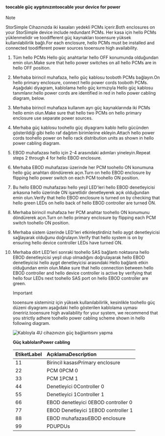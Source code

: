 <!--author=alkohli last changed: 9/16/15-->


#### <a name="toocable-your-device-for-power"></a><span data-ttu-id="b7195-101">toocable güç aygıtınızın</span><span class="sxs-lookup"><span data-stu-id="b7195-101">toocable your device for power</span></span>
> [!NOTE]
> <span data-ttu-id="b7195-102">StorSimple Cihazınızda iki kasaları yedekli PCMs içerir.</span><span class="sxs-lookup"><span data-stu-id="b7195-102">Both enclosures on your StorSimple device include redundant PCMs.</span></span> <span data-ttu-id="b7195-103">Her kasa için hello PCMs yüklenmelidir ve toodifferent güç kaynakları tooensure yüksek kullanılabilirlik bağlı.</span><span class="sxs-lookup"><span data-stu-id="b7195-103">For each enclosure, hello PCMs must be installed and connected toodifferent power sources tooensure high availability.</span></span>
> 
> 

1. <span data-ttu-id="b7195-104">Tüm hello PCMs Hello güç anahtarlar hello OFF konumunda olduğundan emin olun.</span><span class="sxs-lookup"><span data-stu-id="b7195-104">Make sure that hello power switches on all hello PCMs are in hello OFF position.</span></span>
2. <span data-ttu-id="b7195-105">Merhaba birincil muhafaza, hello güç kablosu tooboth PCMs bağlayın.</span><span class="sxs-lookup"><span data-stu-id="b7195-105">On hello primary enclosure, connect hello power cords tooboth PCMs.</span></span> <span data-ttu-id="b7195-106">Aşağıdaki diyagram, kablolama hello güç kırmızıyla Hello güç kablosu tanımlanır.</span><span class="sxs-lookup"><span data-stu-id="b7195-106">hello power cords are identified in red in hello power cabling diagram, below.</span></span>
3. <span data-ttu-id="b7195-107">Merhaba birincil muhafaza kullanım ayrı güç kaynaklarında iki PCMs hello emin olun.</span><span class="sxs-lookup"><span data-stu-id="b7195-107">Make sure that hello two PCMs on hello primary enclosure use separate power sources.</span></span>
4. <span data-ttu-id="b7195-108">Merhaba güç kablosu toohello güç diyagramı kablo hello gücünden gösterildiği gibi hello raf dağıtım birimlerine ekleyin.</span><span class="sxs-lookup"><span data-stu-id="b7195-108">Attach hello power cords toohello power on hello rack distribution units as shown in hello power cabling diagram.</span></span>
5. <span data-ttu-id="b7195-109">EBOD muhafazası hello için 2-4 arasındaki adımları yineleyin.</span><span class="sxs-lookup"><span data-stu-id="b7195-109">Repeat steps 2 through 4 for hello EBOD enclosure.</span></span>
6. <span data-ttu-id="b7195-110">Merhaba EBOD muhafazası üzerinde her PCM toohello ON konumuna hello güç anahtarı döndürerek açın.</span><span class="sxs-lookup"><span data-stu-id="b7195-110">Turn on hello EBOD enclosure by flipping hello power switch on each PCM toohello ON position.</span></span>
7. <span data-ttu-id="b7195-111">Bu hello EBOD muhafazası hello yeşil LED'leri hello EBOD denetleyicisi arkasına hello üzerinde ON işaretlidir denetleyerek açık olduğundan emin olun.</span><span class="sxs-lookup"><span data-stu-id="b7195-111">Verify that hello EBOD enclosure is turned on by checking that hello green LEDs on hello back of hello EBOD controller are turned ON.</span></span>
8. <span data-ttu-id="b7195-112">Merhaba birincil muhafaza her PCM anahtar toohello ON konumunu döndürerek açın.</span><span class="sxs-lookup"><span data-stu-id="b7195-112">Turn on hello primary enclosure by flipping each PCM switch toohello ON position.</span></span>
9. <span data-ttu-id="b7195-113">Merhaba sistem üzerinde LED'leri etkinleştirdiniz hello aygıt denetleyicisi sağlayarak olduğunu doğrulayın.</span><span class="sxs-lookup"><span data-stu-id="b7195-113">Verify that hello system is on by ensuring hello device controller LEDs have turned ON.</span></span>
10. <span data-ttu-id="b7195-114">Merhaba dört LED'leri sonraki toohello SAS bağlantı noktasına hello EBOD denetleyicisi yeşil olup olmadığını doğrulayarak hello EBOD denetleyicisi hello aygıt denetleyicisi arasındaki Hello bağlantı etkin olduğundan emin olun.</span><span class="sxs-lookup"><span data-stu-id="b7195-114">Make sure that hello connection between hello EBOD controller and hello device controller is active by verifying that hello four LEDs next toohello SAS port on hello EBOD controller are green.</span></span>
    
    > [!IMPORTANT]
    > <span data-ttu-id="b7195-115">tooensure sisteminiz için yüksek kullanılabilirlik, kesinlikle toohello güç düzeni diyagramı aşağıdaki hello gösterilen kablolama uyması öneririz.</span><span class="sxs-lookup"><span data-stu-id="b7195-115">tooensure high availability for your system, we recommend that you strictly adhere toohello power cabling scheme shown in hello following diagram.</span></span>
    > 
    > 
    
    ![Kabloyla 4U cihazınızın güç bağlantısını yapma](./media/storsimple-cable-8600-for-power/HCSCableYour4UDeviceforPower.png)
    
    <span data-ttu-id="b7195-117">**Güç kabloları**</span><span class="sxs-lookup"><span data-stu-id="b7195-117">**Power cabling**</span></span>
    
    | <span data-ttu-id="b7195-118">Etiket</span><span class="sxs-lookup"><span data-stu-id="b7195-118">Label</span></span> | <span data-ttu-id="b7195-119">Açıklama</span><span class="sxs-lookup"><span data-stu-id="b7195-119">Description</span></span> |
    |:--- |:--- |
    | <span data-ttu-id="b7195-120">1</span><span class="sxs-lookup"><span data-stu-id="b7195-120">1</span></span> |<span data-ttu-id="b7195-121">Birincil kasası</span><span class="sxs-lookup"><span data-stu-id="b7195-121">Primary enclosure</span></span> |
    | <span data-ttu-id="b7195-122">2</span><span class="sxs-lookup"><span data-stu-id="b7195-122">2</span></span> |<span data-ttu-id="b7195-123">PCM 0</span><span class="sxs-lookup"><span data-stu-id="b7195-123">PCM 0</span></span> |
    | <span data-ttu-id="b7195-124">3</span><span class="sxs-lookup"><span data-stu-id="b7195-124">3</span></span> |<span data-ttu-id="b7195-125">PCM 1</span><span class="sxs-lookup"><span data-stu-id="b7195-125">PCM 1</span></span> |
    | <span data-ttu-id="b7195-126">4</span><span class="sxs-lookup"><span data-stu-id="b7195-126">4</span></span> |<span data-ttu-id="b7195-127">Denetleyici 0</span><span class="sxs-lookup"><span data-stu-id="b7195-127">Controller 0</span></span> |
    | <span data-ttu-id="b7195-128">5</span><span class="sxs-lookup"><span data-stu-id="b7195-128">5</span></span> |<span data-ttu-id="b7195-129">Denetleyici 1</span><span class="sxs-lookup"><span data-stu-id="b7195-129">Controller 1</span></span> |
    | <span data-ttu-id="b7195-130">6</span><span class="sxs-lookup"><span data-stu-id="b7195-130">6</span></span> |<span data-ttu-id="b7195-131">EBOD denetleyici 0</span><span class="sxs-lookup"><span data-stu-id="b7195-131">EBOD controller 0</span></span> |
    | <span data-ttu-id="b7195-132">7</span><span class="sxs-lookup"><span data-stu-id="b7195-132">7</span></span> |<span data-ttu-id="b7195-133">EBOD Denetleyici 1</span><span class="sxs-lookup"><span data-stu-id="b7195-133">EBOD controller 1</span></span> |
    | <span data-ttu-id="b7195-134">8</span><span class="sxs-lookup"><span data-stu-id="b7195-134">8</span></span> |<span data-ttu-id="b7195-135">EBOD muhafazası</span><span class="sxs-lookup"><span data-stu-id="b7195-135">EBOD enclosure</span></span> |
    | <span data-ttu-id="b7195-136">9</span><span class="sxs-lookup"><span data-stu-id="b7195-136">9</span></span> |<span data-ttu-id="b7195-137">PDU</span><span class="sxs-lookup"><span data-stu-id="b7195-137">PDUs</span></span> |

